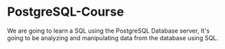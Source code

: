 # PostgreSQL-Course
We are going to learn a SQL using the PostgreSQL Database server, It's going to be analyzing and manipulating data from the database using SQL.
